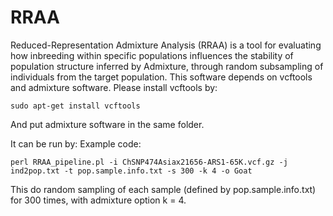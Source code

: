 # RRAA
Reduced-Representation Admixture Analysis (RRAA) is a tool for evaluating how inbreeding within specific populations influences the stability of population structure inferred by Admixture, through random subsampling of individuals from the target population.
This software depends on vcftools and admixture software.
Please install vcftools by:
```
sudo apt-get install vcftools
```
And put admixture software in the same folder.

It can be run by:
Example code:
```
perl RRAA_pipeline.pl -i ChSNP474Asiax21656-ARS1-65K.vcf.gz -j ind2pop.txt -t pop.sample.info.txt -s 300 -k 4 -o Goat
```
This do random sampling of each sample (defined by pop.sample.info.txt) for 300 times, with admixture option k = 4.


